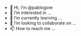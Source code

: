 - 👋 Hi, I’m @pablogore
- 👀 I’m interested in ...
- 🌱 I’m currently learning ...
- 💞️ I’m looking to collaborate on ...
- 📫 How to reach me ...

<!---
pablogore/pablogore is a ✨ special ✨ repository because its `README.md` (this file) appears on your GitHub profile.
You can click the Preview link to take a look at your changes.
--->
